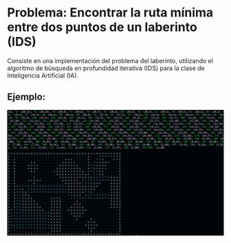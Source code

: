# Problema: Encontrar la ruta mínima entre dos puntos de un laberinto (IDS)

Consiste en una implementación del problema del laberinto, utilizando el algoritmo
de búsqueda en profundidad iterativa (IDS) para la clase de Inteligencia Artificial (IA).

## Ejemplo:
![plot](./ids.PNG)


